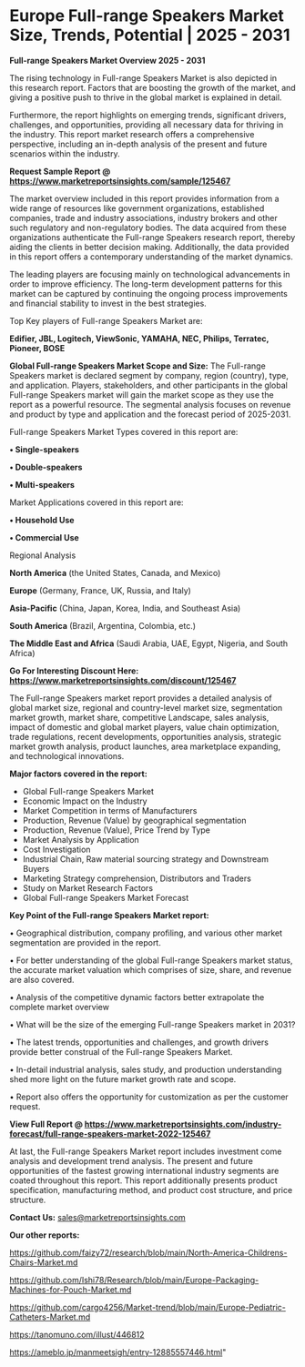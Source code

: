 # Europe Full-range Speakers Market Size, Trends, Potential | 2025 - 2031

<Strong> Full-range Speakers Market Overview 2025 - 2031</strong>

The rising technology in Full-range Speakers Market is also depicted in this research report. Factors that are boosting the growth of the market, and giving a positive push to thrive in the global market is explained in detail.

Furthermore, the report highlights on emerging trends, significant drivers, challenges, and opportunities, providing all necessary data for thriving in the industry. This report market research offers a comprehensive perspective, including an in-depth analysis of the present and future scenarios within the industry.

<strong>Request Sample Report @ <a href=https://www.marketreportsinsights.com/sample/125467>https://www.marketreportsinsights.com/sample/125467</a></strong>

The market overview included in this report provides information from a wide range of resources like government organizations, established companies, trade and industry associations, industry brokers and other such regulatory and non-regulatory bodies. The data acquired from these organizations authenticate the Full-range Speakers research report, thereby aiding the clients in better decision making. Additionally, the data provided in this report offers a contemporary understanding of the market dynamics.

The leading players are focusing mainly on technological advancements in order to improve efficiency. The long-term development patterns for this market can be captured by continuing the ongoing process improvements and financial stability to invest in the best strategies.

Top Key players of Full-range Speakers Market are:

<strong>Edifier, JBL, Logitech, ViewSonic, YAMAHA, NEC, Philips, Terratec, Pioneer, BOSE</strong>

<strong><b>Global Full-range Speakers Market Scope and Size:</b></strong>
The Full-range Speakers market is declared segment by company, region (country), type, and application. Players, stakeholders, and other participants in the global Full-range Speakers market will gain the market scope as they use the report as a powerful resource. The segmental analysis focuses on revenue and product by type and application and the forecast period of 2025-2031.

Full-range Speakers Market Types covered in this report are:

<strong>• Single-speakers

• Double-speakers

• Multi-speakers</strong>

Market Applications covered in this report are:

<strong>• Household Use

• Commercial Use</strong> 

Regional Analysis

<strong>North America</strong> (the United States, Canada, and Mexico)

<strong>Europe</strong> (Germany, France, UK, Russia, and Italy)

<strong>Asia-Pacific</strong> (China, Japan, Korea, India, and Southeast Asia)

<strong>South America</strong> (Brazil, Argentina, Colombia, etc.)

<strong>The Middle East and Africa</strong> (Saudi Arabia, UAE, Egypt, Nigeria, and South Africa)

<strong>Go For Interesting Discount Here: <a href=https://www.marketreportsinsights.com/discount/125467>https://www.marketreportsinsights.com/discount/125467</a></strong>

The Full-range Speakers market report provides a detailed analysis of global market size, regional and country-level market size, segmentation market growth, market share, competitive Landscape, sales analysis, impact of domestic and global market players, value chain optimization, trade regulations, recent developments, opportunities analysis, strategic market growth analysis, product launches, area marketplace expanding, and technological innovations.

<strong><b>Major factors covered in the report:</b></strong>
<ul>
  <li>Global Full-range Speakers Market </li>
  <li>Economic Impact on the Industry</li>
  <li>Market Competition in terms of Manufacturers</li>
  <li>Production, Revenue (Value) by geographical segmentation</li>
  <li>Production, Revenue (Value), Price Trend by Type</li>
  <li>Market Analysis by Application</li>
  <li>Cost Investigation</li>
  <li>Industrial Chain, Raw material sourcing strategy and Downstream Buyers</li>
  <li>Marketing Strategy comprehension, Distributors and Traders</li>
  <li>Study on Market Research Factors</li>
  <li>Global Full-range Speakers Market Forecast</li>
</ul>

<strong><b>Key Point of the Full-range Speakers Market report:</b></strong>

• Geographical distribution, company profiling, and various other market segmentation are provided in the report.

• For better understanding of the global Full-range Speakers market status, the accurate market valuation which comprises of size, share, and revenue are also covered.

• Analysis of the competitive dynamic factors better extrapolate the complete market overview

• What will be the size of the emerging Full-range Speakers market in 2031?

• The latest trends, opportunities and challenges, and growth drivers provide better construal of the Full-range Speakers Market.

• In-detail industrial analysis, sales study, and production understanding shed more light on the future market growth rate and scope.

• Report also offers the opportunity for customization as per the customer request.

<strong><b>View Full Report @ <a href=https://www.marketreportsinsights.com/industry-forecast/full-range-speakers-market-2022-125467>https://www.marketreportsinsights.com/industry-forecast/full-range-speakers-market-2022-125467</a></b></strong>


At last, the Full-range Speakers Market report includes investment come analysis and development trend analysis. The present and future opportunities of the fastest growing international industry segments are coated throughout this report. This report additionally presents product specification, manufacturing method, and product cost structure, and price structure.

<strong>Contact Us:</strong>
sales@marketreportsinsights.com

<strong>Our other reports:</strong>

<a href=https://github.com/faizy72/research/blob/main/North-America-Childrens-Chairs-Market.md>https://github.com/faizy72/research/blob/main/North-America-Childrens-Chairs-Market.md</a>

<a href=https://github.com/Ishi78/Research/blob/main/Europe-Packaging-Machines-for-Pouch-Market.md>https://github.com/Ishi78/Research/blob/main/Europe-Packaging-Machines-for-Pouch-Market.md</a>

<a href=https://github.com/cargo4256/Market-trend/blob/main/Europe-Pediatric-Catheters-Market.md>https://github.com/cargo4256/Market-trend/blob/main/Europe-Pediatric-Catheters-Market.md</a>

<a href=https://tanomuno.com/illust/446812>https://tanomuno.com/illust/446812</a>

<a href=https://ameblo.jp/manmeetsigh/entry-12885557446.html>https://ameblo.jp/manmeetsigh/entry-12885557446.html</a>"
